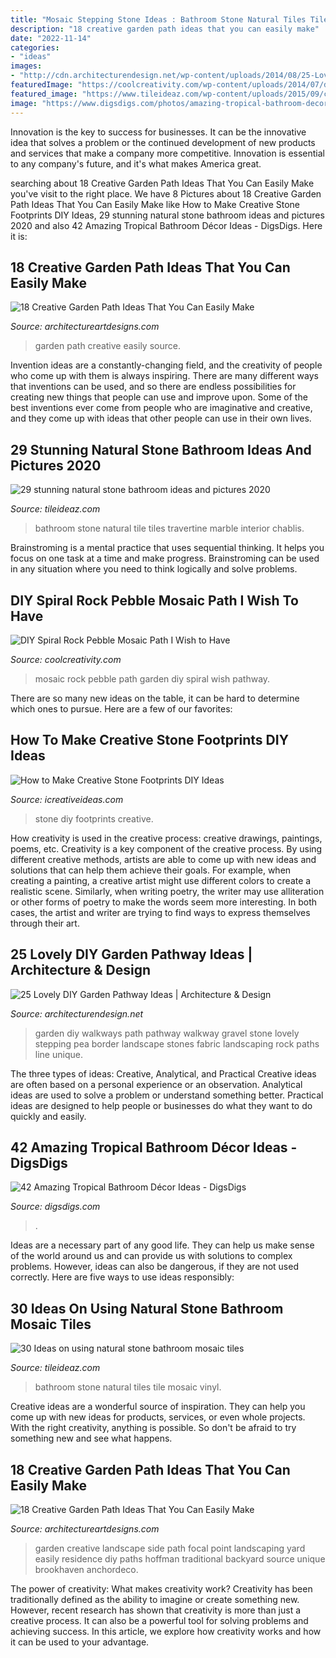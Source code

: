 ```yaml
---
title: "Mosaic Stepping Stone Ideas : Bathroom Stone Natural Tiles Tile Mosaic Vinyl"
description: "18 creative garden path ideas that you can easily make"
date: "2022-11-14"
categories:
- "ideas"
images:
- "http://cdn.architecturendesign.net/wp-content/uploads/2014/08/25-Lovely-DIY-Garden-Pathway-Ideas-19.jpg"
featuredImage: "https://coolcreativity.com/wp-content/uploads/2014/07/diy-pebble-mosaic-path-15.jpg"
featured_image: "https://www.tileideaz.com/wp-content/uploads/2015/09/chablis-60x40cm-travertine-chiaro-mosaic-2_3x2_3cm-wall-chablis-40x40cm-floor1.jpg"
image: "https://www.digsdigs.com/photos/amazing-tropical-bathroom-decor-ideas-21.jpg"
---
```



Innovation is the key to success for businesses. It can be the innovative idea that solves a problem or the continued development of new products and services that make a company more competitive. Innovation is essential to any company's future, and it's what makes America great.

	

		
searching about 18 Creative Garden Path Ideas That You Can Easily Make you've visit to the right place. We have 8 Pictures about 18 Creative Garden Path Ideas That You Can Easily Make like How to Make Creative Stone Footprints DIY Ideas, 29 stunning natural stone bathroom ideas and pictures 2020 and also 42 Amazing Tropical Bathroom Décor Ideas - DigsDigs. Here it is:
		
    
## 18 Creative Garden Path Ideas That You Can Easily Make

<img loading=lazy src="https://www.architectureartdesigns.com/wp-content/uploads/2016/05/1-26.jpg" onerror="this.onerror=null;this.src='https://tse2.mm.bing.net/th?id=OIP.-kD94B89xws6fi0HhV2xTgDHEs&amp;pid=15.1';" alt="18 Creative Garden Path Ideas That You Can Easily Make">

_Source: architectureartdesigns.com_

>garden path creative easily source. 

	

Invention ideas are a constantly-changing field, and the creativity of people who come up with them is always inspiring. There are many different ways that inventions can be used, and so there are endless possibilities for creating new things that people can use and improve upon. Some of the best inventions ever come from people who are imaginative and creative, and they come up with ideas that other people can use in their own lives.

    
## 29 Stunning Natural Stone Bathroom Ideas And Pictures 2020

<img loading=lazy src="https://www.tileideaz.com/wp-content/uploads/2015/09/chablis-60x40cm-travertine-chiaro-mosaic-2_3x2_3cm-wall-chablis-40x40cm-floor1.jpg" onerror="this.onerror=null;this.src='https://tse1.mm.bing.net/th?id=OIP.0uUIcUeHkCJcUpjfywD1GQHaLH&amp;pid=15.1';" alt="29 stunning natural stone bathroom ideas and pictures 2020">

_Source: tileideaz.com_

>bathroom stone natural tile tiles travertine marble interior chablis. 

	

Brainstroming is a mental practice that uses sequential thinking. It helps you focus on one task at a time and make progress. Brainstroming can be used in any situation where you need to think logically and solve problems.

    
## DIY Spiral Rock Pebble Mosaic Path I Wish To Have

<img loading=lazy src="https://coolcreativity.com/wp-content/uploads/2014/07/diy-pebble-mosaic-path-15.jpg" onerror="this.onerror=null;this.src='https://tse4.mm.bing.net/th?id=OIP.opXw80ZVKFVrOWS3sEiqnQHaK3&amp;pid=15.1';" alt="DIY Spiral Rock Pebble Mosaic Path I Wish to Have">

_Source: coolcreativity.com_

>mosaic rock pebble path garden diy spiral wish pathway. 

	

There are so many new ideas on the table, it can be hard to determine which ones to pursue. Here are a few of our favorites: 

    
## How To Make Creative Stone Footprints DIY Ideas

<img loading=lazy src="https://www.icreativeideas.com/wp-content/uploads/2014/07/How-to-Make-Creative-Stone-Footprints-DIY-Ideas-13.jpg" onerror="this.onerror=null;this.src='https://tse2.mm.bing.net/th?id=OIP._SNk3izcwwJW9FDlnGvE1AHaLI&amp;pid=15.1';" alt="How to Make Creative Stone Footprints DIY Ideas">

_Source: icreativeideas.com_

>stone diy footprints creative. 

	

How creativity is used in the creative process: creative drawings, paintings, poems, etc.
Creativity is a key component of the creative process. By using different creative methods, artists are able to come up with new ideas and solutions that can help them achieve their goals. For example, when creating a painting, a creative artist might use different colors to create a realistic scene. Similarly, when writing poetry, the writer may use alliteration or other forms of poetry to make the words seem more interesting. In both cases, the artist and writer are trying to find ways to express themselves through their art.

    
## 25 Lovely DIY Garden Pathway Ideas | Architecture &amp; Design

<img loading=lazy src="http://cdn.architecturendesign.net/wp-content/uploads/2014/08/25-Lovely-DIY-Garden-Pathway-Ideas-19.jpg" onerror="this.onerror=null;this.src='https://tse3.mm.bing.net/th?id=OIP.2Iu3kc7Ejkbl7Ie9iYw1YgHaJ4&amp;pid=15.1';" alt="25 Lovely DIY Garden Pathway Ideas | Architecture &amp; Design">

_Source: architecturendesign.net_

>garden diy walkways path pathway walkway gravel stone lovely stepping pea border landscape stones fabric landscaping rock paths line unique. 

	

The three types of ideas: Creative, Analytical, and Practical
Creative ideas are often based on a personal experience or an observation. Analytical ideas are used to solve a problem or understand something better. Practical ideas are designed to help people or businesses do what they want to do quickly and easily.

    
## 42 Amazing Tropical Bathroom Décor Ideas - DigsDigs

<img loading=lazy src="https://www.digsdigs.com/photos/amazing-tropical-bathroom-decor-ideas-21.jpg" onerror="this.onerror=null;this.src='https://tse1.mm.bing.net/th?id=OIP.u6p9NdAT0aJZhQd0qbwTigHaJ4&amp;pid=15.1';" alt="42 Amazing Tropical Bathroom Décor Ideas - DigsDigs">

_Source: digsdigs.com_

>. 

	

Ideas are a necessary part of any good life. They can help us make sense of the world around us and can provide us with solutions to complex problems. However, ideas can also be dangerous, if they are not used correctly. Here are five ways to use ideas responsibly: 

    
## 30 Ideas On Using Natural Stone Bathroom Mosaic Tiles

<img loading=lazy src="http://www.tileideaz.com/wp-content/uploads/2015/09/d8ef35683c8c8f8e8477609f807d1a19.jpg" onerror="this.onerror=null;this.src='https://tse1.mm.bing.net/th?id=OIP.ax9ZJ4Jf45oEkJz-J8CnQgHaLe&amp;pid=15.1';" alt="30 Ideas on using natural stone bathroom mosaic tiles">

_Source: tileideaz.com_

>bathroom stone natural tiles tile mosaic vinyl. 

	

Creative ideas are a wonderful source of inspiration. They can help you come up with new ideas for products, services, or even whole projects. With the right creativity, anything is possible. So don't be afraid to try something new and see what happens.

    
## 18 Creative Garden Path Ideas That You Can Easily Make

<img loading=lazy src="https://www.architectureartdesigns.com/wp-content/uploads/2016/05/4-26.jpg" onerror="this.onerror=null;this.src='https://tse2.mm.bing.net/th?id=OIP.70jcyKyf4MNgBuGiyb4-mAHaJ4&amp;pid=15.1';" alt="18 Creative Garden Path Ideas That You Can Easily Make">

_Source: architectureartdesigns.com_

>garden creative landscape side path focal point landscaping yard easily residence diy paths hoffman traditional backyard source unique brookhaven anchordeco. 

	

The power of creativity: What makes creativity work?
Creativity has been traditionally defined as the ability to imagine or create something new. However, recent research has shown that creativity is more than just a creative process. It can also be a powerful tool for solving problems and achieving success. In this article, we explore how creativity works and how it can be used to your advantage.

